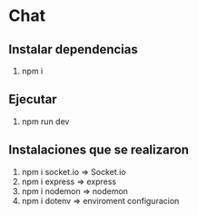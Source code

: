 # Chat

## Instalar dependencias
1. npm i

## Ejecutar
1. npm run dev


## Instalaciones que se realizaron

1. npm i socket.io => Socket.io
2. npm i express => express
3. npm i nodemon => nodemon
4. npm i dotenv => enviroment configuracion